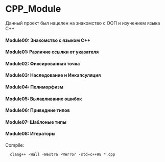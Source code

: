 # CPP_Module

Данный проект был нацелен на знакомство с ООП и изучением языка C++

#### Module00: Знакомство с языком C++<br>
#### Module01: Различие ссылки от указателя<br>
#### Module02: Фиксированная точка<br>
#### Module03: Наследование и Инкапсуляция<br>
#### Module04: Полиморфизм<br>
#### Module05: Вылавливание ошибок<br>
#### Module06: Приведние типов<br>
#### Module07: Шаблоные типы<br>
#### Module08: Итераторы

Compile:
    
      clang++ -Wall -Wextra -Werror -std=c++98 *.cpp
